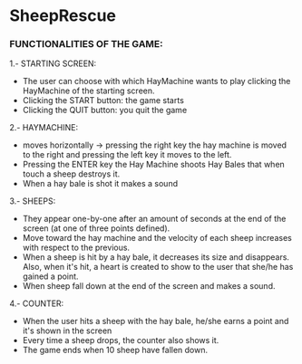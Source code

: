 # SheepRescue

### FUNCTIONALITIES OF THE GAME:

1.- STARTING SCREEN:

  - The user can choose with which HayMachine wants to play clicking the HayMachine of the starting screen.
  - Clicking the START button: the game starts
  - Clicking the QUIT button: you quit the game

2.- HAYMACHINE: 

  - moves horizontally -> pressing the right key the hay machine is moved to the right and pressing the left key it moves to the left.
  - Pressing the ENTER key the Hay Machine shoots Hay Bales that when touch a sheep destroys it.
  - When a hay bale is shot it makes a sound


3.- SHEEPS:

  - They appear one-by-one after an amount of seconds at the end of the screen (at one of three points defined).
  - Move toward the hay machine and the velocity of each sheep increases with respect to the previous. 
  - When a sheep is hit by a hay bale, it decreases its size and disappears. Also, when it's hit, a heart is created to show to the user that she/he has gained a point.
  - When sheep fall down at the end of the screen and makes a sound.

4.- COUNTER:

  - When the user hits a sheep with the hay bale, he/she earns a point and it's shown in the screen
  - Every time a sheep drops, the counter also shows it. 
  - The game ends when 10 sheep have fallen down.  
